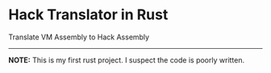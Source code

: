 # Hack Translator in Rust

Translate VM Assembly to Hack Assembly

---

**NOTE:** This is my first rust project. I suspect the code is poorly written.
